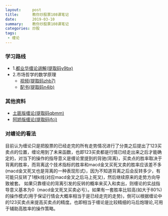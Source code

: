 ```yaml
---
layout:     post
title:      教你炒股票108课笔记
date:       2019-03-10
summary:    教你炒股票108课笔记
categories: 炒股
tags:
 - 缠论
---
```


### 学习路线

- 1.[都业华缠论讲解(提取码y9bx)][1]
- 2.市场哲学的数学原理
    - [视频(提取码zhb7)][2]
    - [配书(提取码n4ib)][3]

### 其他资料

- [土匪版缠论(提取码qbmm)][4]
- [阿娇版缠论(提取码jfcj)][5]

### 对缠论的看法

目前认为缠论只是把股票的已经走完的所有走势情况进行了分类之后提出了123买卖点的位置，缠论用到了未来函数，也即123买卖都是行情已经走出来之后才能确定的，对当下的操作的指导意义是缠论里提到的背驰(背离)，买卖点的胜率取决于背离的胜率，而背离这个技术指标的胜率和macd金叉买死叉卖的胜率应该差不多(macd金叉死叉也是背离的一种表现形式)，因为不知道背离之后会反转多少，有可能只反转了1根k线(对应macd金叉之后马上死叉)，然后继续原来的走势方向导致被套。 如果只靠缠论的背离引发的反转的概率来买入和卖出，则缠论的实战指导意义基本为0（macd金叉死叉买卖必亏）。如果有一套胜率比较高(如大于80%)的操作模式(用于保证行情会大概率相当于是已经走完的走势)，倒可以根据缠论中的123买卖点来提高买卖点的精度。也即相当于缠论是比较精细的马后炮理论,可用于辅助高胜率的操作策略。

[1]: https://pan.baidu.com/s/1e8ODfmbVeTo9m4bKEHFPfw
[2]: https://pan.baidu.com/s/165nvaBdJtZEAf2oDX19kQA
[3]: https://pan.baidu.com/s/1q5UQgb1PAj7ZCs0XPnOI0g
[4]: https://pan.baidu.com/s/1wZYQF96D9eEO_lG44UeKRg
[5]: https://pan.baidu.com/s/1Poqaklva109rLKQYyWPRPA
